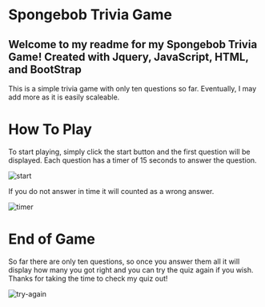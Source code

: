 # Spongebob Trivia Game
## Welcome to my readme for my Spongebob Trivia Game! Created with Jquery, JavaScript, HTML, and BootStrap
This is a simple trivia game with only ten questions so far. Eventually, I may add more as it is easily scaleable.
# How To Play
To start playing, simply click the start button and the first question will be displayed. 
Each question has a timer of 15 seconds to answer the question. 

![start](https://github.com/TheNoodleMoose/TriviaGame/blob/master/assets/images/readme/Start.JPG)

If you do not answer in time it will counted as a wrong answer.

![timer](https://github.com/TheNoodleMoose/TriviaGame/blob/master/assets/images/readme/timer.JPG)

# End of Game
So far there are only ten questions, so once you answer them all it will display how many you got right and you can try the quiz again if you wish. Thanks for taking the time to check my quiz out! 

![try-again](https://github.com/TheNoodleMoose/TriviaGame/blob/master/assets/images/readme/try-again.JPG)